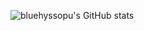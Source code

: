 ![bluehyssopu's GitHub stats](https://github-readme-stats.vercel.app/api?username=bluehyssopu)

<!--START_SECTION:waka-->
<!--END_SECTION:waka-->

<!--
**bluehyssopu/bluehyssopu** is a ✨ _special_ ✨ repository because its `README.md` (this file) appears on your GitHub profile.

Here are some ideas to get you started:

- 🔭 I’m currently working on ...
- 🌱 I’m currently learning ...
- 👯 I’m looking to collaborate on ...
- 🤔 I’m looking for help with ...
- 💬 Ask me about ...
- 📫 How to reach me: ...
- 😄 Pronouns: ...
- ⚡ Fun fact: ...
-->

